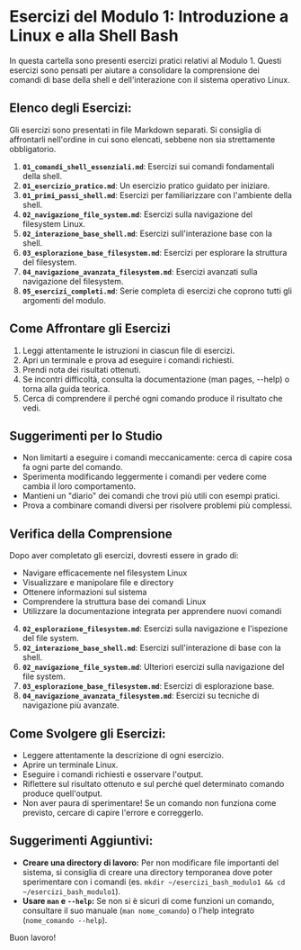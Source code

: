 # Esercizi del Modulo 1: Introduzione a Linux e alla Shell Bash

In questa cartella sono presenti esercizi pratici relativi al Modulo 1. Questi esercizi sono pensati per aiutare a consolidare la comprensione dei comandi di base della shell e dell'interazione con il sistema operativo Linux.

## Elenco degli Esercizi:

Gli esercizi sono presentati in file Markdown separati. Si consiglia di affrontarli nell'ordine in cui sono elencati, sebbene non sia strettamente obbligatorio.

1.  **`01_comandi_shell_essenziali.md`**: Esercizi sui comandi fondamentali della shell.
2.  **`01_esercizio_pratico.md`**: Un esercizio pratico guidato per iniziare.
3.  **`01_primi_passi_shell.md`**: Esercizi per familiarizzare con l'ambiente della shell.
4.  **`02_navigazione_file_system.md`**: Esercizi sulla navigazione del filesystem Linux.
5.  **`02_interazione_base_shell.md`**: Esercizi sull'interazione base con la shell.
6.  **`03_esplorazione_base_filesystem.md`**: Esercizi per esplorare la struttura del filesystem.
7.  **`04_navigazione_avanzata_filesystem.md`**: Esercizi avanzati sulla navigazione del filesystem.
8.  **`05_esercizi_completi.md`**: Serie completa di esercizi che coprono tutti gli argomenti del modulo.

## Come Affrontare gli Esercizi

1. Leggi attentamente le istruzioni in ciascun file di esercizi.
2. Apri un terminale e prova ad eseguire i comandi richiesti.
3. Prendi nota dei risultati ottenuti.
4. Se incontri difficoltà, consulta la documentazione (man pages, --help) o torna alla guida teorica.
5. Cerca di comprendere il perché ogni comando produce il risultato che vedi.

## Suggerimenti per lo Studio

- Non limitarti a eseguire i comandi meccanicamente: cerca di capire cosa fa ogni parte del comando.
- Sperimenta modificando leggermente i comandi per vedere come cambia il loro comportamento.
- Mantieni un "diario" dei comandi che trovi più utili con esempi pratici.
- Prova a combinare comandi diversi per risolvere problemi più complessi.

## Verifica della Comprensione

Dopo aver completato gli esercizi, dovresti essere in grado di:

- Navigare efficacemente nel filesystem Linux
- Visualizzare e manipolare file e directory
- Ottenere informazioni sul sistema
- Comprendere la struttura base dei comandi Linux
- Utilizzare la documentazione integrata per apprendere nuovi comandi
4.  **`02_esplorazione_filesystem.md`**: Esercizi sulla navigazione e l'ispezione del file system.
5.  **`02_interazione_base_shell.md`**: Esercizi sull'interazione di base con la shell.
6.  **`02_navigazione_file_system.md`**: Ulteriori esercizi sulla navigazione del file system.
7.  **`03_esplorazione_base_filesystem.md`**: Esercizi di esplorazione base.
8.  **`04_navigazione_avanzata_filesystem.md`**: Esercizi su tecniche di navigazione più avanzate.

## Come Svolgere gli Esercizi:

*   Leggere attentamente la descrizione di ogni esercizio.
*   Aprire un terminale Linux.
*   Eseguire i comandi richiesti e osservare l'output.
*   Riflettere sul risultato ottenuto e sul perché quel determinato comando produce quell'output.
*   Non aver paura di sperimentare! Se un comando non funziona come previsto, cercare di capire l'errore e correggerlo.

## Suggerimenti Aggiuntivi:

*   **Creare una directory di lavoro:** Per non modificare file importanti del sistema, si consiglia di creare una directory temporanea dove poter sperimentare con i comandi (es. `mkdir ~/esercizi_bash_modulo1 && cd ~/esercizi_bash_modulo1`).
*   **Usare `man` e `--help`:** Se non si è sicuri di come funzioni un comando, consultare il suo manuale (`man nome_comando`) o l'help integrato (`nome_comando --help`).

Buon lavoro!
